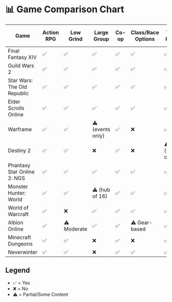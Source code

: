 # 📊 Game Comparison Chart

| Game | Action RPG | Low Grind | Large Group | Co-op | Class/Race Options | Third-Person | Stat Builds | Modern (≤10 yrs) |
|------|------------|-----------|-------------|-------|--------------------|---------------|-------------|-------------------|
| Final Fantasy XIV | ✅ | ✅ | ✅ | ✅ | ✅ | ✅ | ✅ | ✅ |
| Guild Wars 2 | ✅ | ✅ | ✅ | ✅ | ✅ | ✅ | ✅ | ✅ |
| Star Wars: The Old Republic | ✅ | ✅ | ✅ | ✅ | ✅ | ✅ | ✅ | ✅ |
| Elder Scrolls Online | ✅ | ✅ | ✅ | ✅ | ✅ | ✅ | ✅ | ✅ |
| Warframe | ✅ | ✅ | ⚠️ (events only) | ✅ | ❌ | ✅ | ⚠️ (events only) | ✅ |
| Destiny 2 | ✅ | ✅ | ❌ | ✅ | ❌ | ⚠️ (some content) | ⚠️ (some content) | ✅ |
| Phantasy Star Online 2: NGS | ✅ | ✅ | ✅ | ✅ | ✅ | ✅ | ✅ | ✅ |
| Monster Hunter: World | ✅ | ✅ | ⚠️ (hub of 16) | ✅ | ✅ | ✅ | ✅ | ✅ |
| World of Warcraft | ✅ | ❌ | ✅ | ✅ | ✅ | ✅ | ✅ | ✅ |
| Albion Online | ✅ | ⚠️ Moderate | ✅ | ✅ | ⚠️ Gear-based | ✅ | ✅ | ✅ |
| Minecraft Dungeons | ✅ | ✅ | ❌ | ✅ | ❌ | ✅ | ⚠️ Light builds | ✅ |
| Neverwinter | ✅ | ✅ | ❌ | ✅ | ✅ | ✅ | ✅ | ✅ |

## Legend
- ✅ = Yes
- ❌ = No
- ⚠️ = Partial/Some Content
